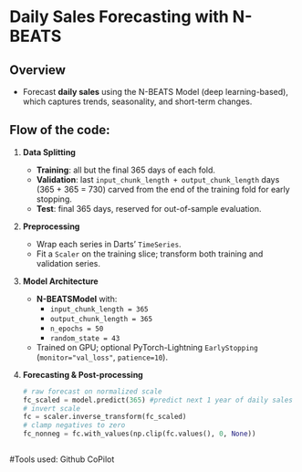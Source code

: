 # Daily Sales Forecasting with N-BEATS

## Overview
- Forecast **daily sales** using the N-BEATS Model (deep learning-based), which captures trends, seasonality, and short-term changes.
  
## Flow of the code:

1. **Data Splitting**  
   - **Training**: all but the final 365 days of each fold.  
   - **Validation**: last `input_chunk_length + output_chunk_length` days (365 + 365 = 730) carved from the end of the training fold for early stopping.  
   - **Test**: final 365 days, reserved for out-of-sample evaluation.

2. **Preprocessing**  
   - Wrap each series in Darts’ `TimeSeries`.  
   - Fit a `Scaler` on the training slice; transform both training and validation series.

3. **Model Architecture**  
   - **N-BEATSModel** with:
     - `input_chunk_length = 365`  
     - `output_chunk_length = 365`  
     - `n_epochs = 50`  
     - `random_state = 43`  
   - Trained on GPU; optional PyTorch-Lightning `EarlyStopping` (`monitor="val_loss"`, `patience=10`).

4. **Forecasting & Post-processing**  
   ```python
   # raw forecast on normalized scale
   fc_scaled = model.predict(365) #predict next 1 year of daily sales
   # invert scale
   fc = scaler.inverse_transform(fc_scaled)
   # clamp negatives to zero
   fc_nonneg = fc.with_values(np.clip(fc.values(), 0, None))



#Tools used: Github CoPilot
